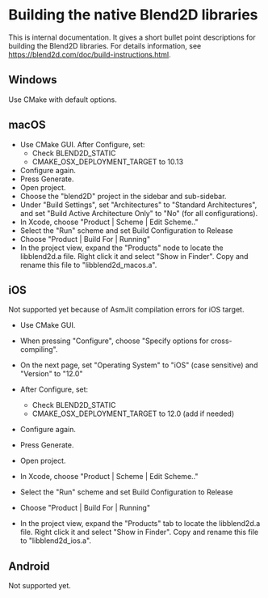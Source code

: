 # Building the native Blend2D libraries

This is internal documentation. It gives a short bullet point descriptions for building the Blend2D libraries. For details information, see https://blend2d.com/doc/build-instructions.html.

## Windows

Use CMake with default options.

## macOS

* Use CMake GUI. After Configure, set:
  * Check BLEND2D_STATIC
  * CMAKE_OSX_DEPLOYMENT_TARGET to 10.13
* Configure again.
* Press Generate.
* Open project.
* Choose the "blend2D" project in the sidebar and sub-sidebar.
* Under "Build Settings", set "Architectures" to "Standard Architectures", and set "Build Active Architecture Only" to "No" (for all configurations).
* In Xcode, choose "Product | Scheme | Edit Scheme.."
* Select the "Run" scheme and set Build Configuration to Release
* Choose "Product | Build For | Running"
* In the project view, expand the "Products" node to locate the libblend2d.a file. Right click it and select "Show in Finder". Copy and rename this file to "libblend2d_macos.a".

## iOS

Not supported yet because of AsmJit compilation errors for iOS target.

* Use CMake GUI. 
* When pressing "Configure", choose "Specify options for cross-compiling".
* On the next page, set "Operating System" to "iOS" (case sensitive) and "Version" to "12.0"
* After Configure, set:
  * Check BLEND2D_STATIC
  * CMAKE_OSX_DEPLOYMENT_TARGET to 12.0 (add if needed)

* Configure again.
* Press Generate.
* Open project.
* In Xcode, choose "Product | Scheme | Edit Scheme.."
* Select the "Run" scheme and set Build Configuration to Release
* Choose "Product | Build For | Running"
* In the project view, expand the "Products" tab to locate the libblend2d.a file. Right click it and select "Show in Finder". Copy and rename this file to "libblend2d_ios.a".

## Android

Not supported yet.
